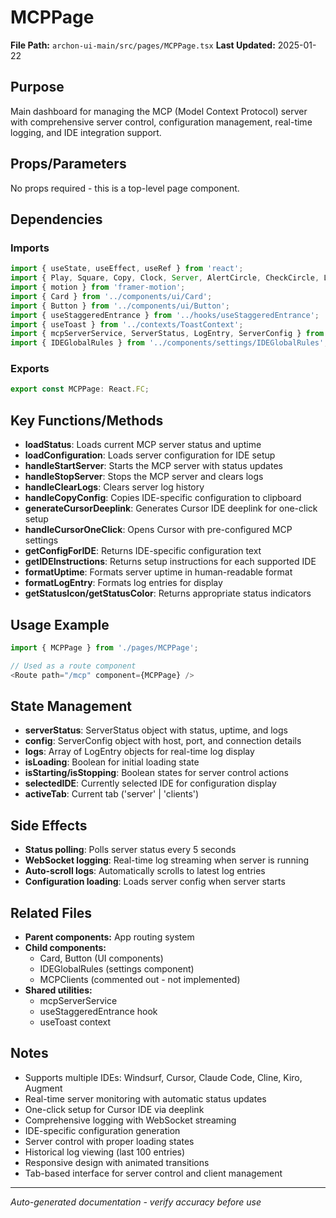 # MCPPage

**File Path:** `archon-ui-main/src/pages/MCPPage.tsx`
**Last Updated:** 2025-01-22

## Purpose
Main dashboard for managing the MCP (Model Context Protocol) server with comprehensive server control, configuration management, real-time logging, and IDE integration support.

## Props/Parameters
No props required - this is a top-level page component.

## Dependencies

### Imports
```javascript
import { useState, useEffect, useRef } from 'react';
import { Play, Square, Copy, Clock, Server, AlertCircle, CheckCircle, Loader } from 'lucide-react';
import { motion } from 'framer-motion';
import { Card } from '../components/ui/Card';
import { Button } from '../components/ui/Button';
import { useStaggeredEntrance } from '../hooks/useStaggeredEntrance';
import { useToast } from '../contexts/ToastContext';
import { mcpServerService, ServerStatus, LogEntry, ServerConfig } from '../services/mcpServerService';
import { IDEGlobalRules } from '../components/settings/IDEGlobalRules';
```

### Exports
```javascript
export const MCPPage: React.FC;
```

## Key Functions/Methods
- **loadStatus**: Loads current MCP server status and uptime
- **loadConfiguration**: Loads server configuration for IDE setup
- **handleStartServer**: Starts the MCP server with status updates
- **handleStopServer**: Stops the MCP server and clears logs
- **handleClearLogs**: Clears server log history
- **handleCopyConfig**: Copies IDE-specific configuration to clipboard
- **generateCursorDeeplink**: Generates Cursor IDE deeplink for one-click setup
- **handleCursorOneClick**: Opens Cursor with pre-configured MCP settings
- **getConfigForIDE**: Returns IDE-specific configuration text
- **getIDEInstructions**: Returns setup instructions for each supported IDE
- **formatUptime**: Formats server uptime in human-readable format
- **formatLogEntry**: Formats log entries for display
- **getStatusIcon/getStatusColor**: Returns appropriate status indicators

## Usage Example
```javascript
import { MCPPage } from './pages/MCPPage';

// Used as a route component
<Route path="/mcp" component={MCPPage} />
```

## State Management
- **serverStatus**: ServerStatus object with status, uptime, and logs
- **config**: ServerConfig object with host, port, and connection details
- **logs**: Array of LogEntry objects for real-time log display
- **isLoading**: Boolean for initial loading state
- **isStarting/isStopping**: Boolean states for server control actions
- **selectedIDE**: Currently selected IDE for configuration display
- **activeTab**: Current tab ('server' | 'clients')

## Side Effects
- **Status polling**: Polls server status every 5 seconds
- **WebSocket logging**: Real-time log streaming when server is running
- **Auto-scroll logs**: Automatically scrolls to latest log entries
- **Configuration loading**: Loads server config when server starts

## Related Files
- **Parent components:** App routing system
- **Child components:** 
  - Card, Button (UI components)
  - IDEGlobalRules (settings component)
  - MCPClients (commented out - not implemented)
- **Shared utilities:** 
  - mcpServerService
  - useStaggeredEntrance hook
  - useToast context

## Notes
- Supports multiple IDEs: Windsurf, Cursor, Claude Code, Cline, Kiro, Augment
- Real-time server monitoring with automatic status updates
- One-click setup for Cursor IDE via deeplink
- Comprehensive logging with WebSocket streaming
- IDE-specific configuration generation
- Server control with proper loading states
- Historical log viewing (last 100 entries)
- Responsive design with animated transitions
- Tab-based interface for server control and client management

---
*Auto-generated documentation - verify accuracy before use*
